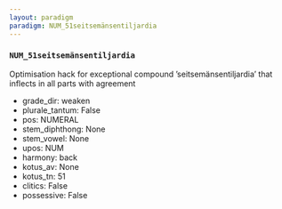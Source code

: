 ```yaml
---
layout: paradigm
paradigm: NUM_51seitsemänsentiljardia
---
```

### ` NUM_51seitsemänsentiljardia `

Optimisation hack for exceptional compound ’seitsemänsentiljardia’ that inflects in all parts with agreement
* grade_dir: weaken
* plurale_tantum: False
* pos: NUMERAL
* stem_diphthong: None
* stem_vowel: None
* upos: NUM
* harmony: back
* kotus_av: None
* kotus_tn: 51
* clitics: False
* possessive: False
